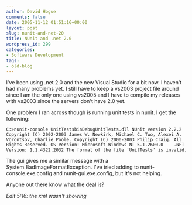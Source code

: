 ```yaml
---
author: David Hogue
comments: false
date: 2005-11-12 01:51:16+00:00
layout: post
slug: nunit-and-net-20
title: NUnit and .net 2.0
wordpress_id: 299
categories:
- Software Development
tags:
- old-blog
---
```


I've been using .net 2.0 and the new Visual Studio for a bit now.  I haven't had many problems yet.  I still have to keep a vs2003 project file around since I am the only one using vs2005 and I have to compile my releases with vs2003 since the servers don't have 2.0 yet.

One problem I ran across though is running unit tests in nunit.  I get the following:

`C:>nunit-console UnitTestsbinDebugUnitTests.dll
NUnit version 2.2.2
Copyright (C) 2002-2003 James W. Newkirk, Michael C. Two, Alexei A. Vorontsov, Charlie Poole.
Copyright (C) 2000-2003 Philip Craig.
All Rights Reserved.
OS Version: Microsoft Windows NT 5.1.2600.0    .NET Version: 1.1.4322.2032
The format of the file 'UnitTests' is invalid.`

The gui gives me a similar message with a System.BadImageFormatException.  I've tried adding <supportedruntime version="v2.0.50215" /> to nunit-console.exe.config and nunit-gui.exe.config, but It's not helping.

Anyone out there know what the deal is?

_Edit 5:16: the xml wasn't showing_
